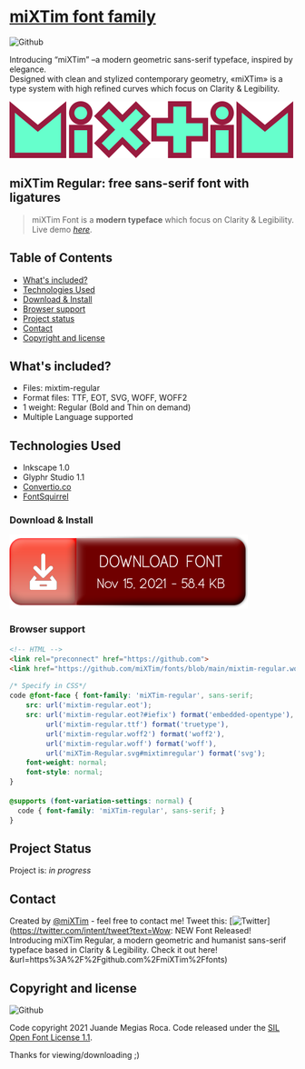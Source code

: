 # [miXTim font family](https://github.com/miXTim)
![Github](https://img.shields.io/github/v/release/mixtim/fonts?logo=miXTim)

Introducing “miXTim” –a modern geometric sans-serif typeface, inspired by elegance.<br>
Designed with clean and stylized contemporary geometry, «miXTim» is a type system with high refined curves which focus on Clarity & Legibility.

![type-template-1](./extras/logo.svg)


## miXTim Regular: free sans-serif font with ligatures
> miXTim Font is a **modern typeface** which focus on Clarity & Legibility.<br>
> Live demo [_here_](https://www.example.com).

## Table of Contents
* [What's included?](#What's-included?)
* [Technologies Used](#technologies-used)
* [Download & Install](#download-&amp;-install)
* [Browser support](#browser-support)
* [Project status](#project-status)
* [Contact](#contact)
* [Copyright and license](#copyright-and-license)

## What's included?
- Files: mixtim-regular
- Format files: TTF, EOT, SVG, WOFF, WOFF2
- 1 weight: Regular (Bold and Thin on demand)
- Multiple Language supported

## Technologies Used
- Inkscape 1.0
- Glyphr Studio 1.1
- [Convertio.co](https://convertio.co/)
- [FontSquirrel](https://www.fontsquirrel.com/tools/webfont-generator)

### Download & Install
<a href="https://github.com/miXTim/fonts/archive/refs/tags/v1.0.0.zip"><img alt="download font - November 15, 2021 - 122 KB (125.565 bytes)" src="./extras/download.png" width="420" height="130"></a>

### Browser support
```html
<!-- HTML -->
<link rel="preconnect" href="https://github.com">
<link href="https://github.com/miXTim/fonts/blob/main/mixtim-regular.woff">
```

```css
/* Specify in CSS*/
code @font-face { font-family: 'miXTim-regular', sans-serif;
    src: url('mixtim-regular.eot');
    src: url('mixtim-regular.eot?#iefix') format('embedded-opentype'),
         url('mixtim-regular.ttf') format('truetype'),
         url('mixtim-regular.woff2') format('woff2'),
         url('mixtim-regular.woff') format('woff'),
         url('miXTim-Regular.svg#mixtimregular') format('svg');
    font-weight: normal;
    font-style: normal;
}

@supports (font-variation-settings: normal) {
  code { font-family: 'miXTim-regular', sans-serif; }
}
```

## Project Status
Project is: _in progress_

## Contact
Created by [@miXTim](https://twitter.com/juande4u/) - feel free to contact me!
Tweet this: [![Twitter](https://img.shields.io/twitter/url?style=social&url=https%3A%2F%2Fgithub.com%2FmiXTim%2Ffonts)](https://twitter.com/intent/tweet?text=Wow: NEW Font Released! Introducing miXTim Regular, a modern geometric and humanist sans-serif typeface based in Clarity & Legibility. Check it out here! &url=https%3A%2F%2Fgithub.com%2FmiXTim%2Ffonts)

## Copyright and license
![Github](https://img.shields.io/static/v1?label=license&message=SIL1.1&color=orange)

Code copyright 2021 Juande Megias Roca. Code released under the [SIL Open Font License 1.1](https://github.com/miXTim/fonts/blob/main/LICENSE).

Thanks for viewing/downloading ;)
